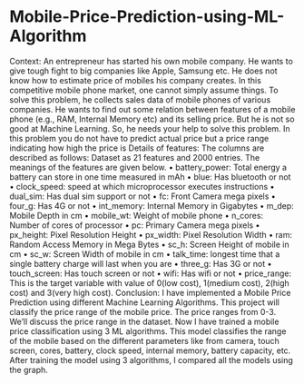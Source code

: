 # Mobile-Price-Prediction-using-ML-Algorithm
Context: An entrepreneur has started his own mobile company. He wants to give
tough fight to big companies like Apple, Samsung etc.
He does not know how to estimate price of mobiles his company creates. In this
competitive mobile phone market, one cannot simply assume things. To solve this
problem, he collects sales data of mobile phones of various companies.
He wants to find out some relation between features of a mobile phone (e.g., RAM,
Internal Memory etc) and its selling price. But he is not so good at Machine Learning.
So, he needs your help to solve this problem.
In this problem you do not have to predict actual price but a price range indicating
how high the price is
Details of features:
The columns are described as follows:
Dataset as 21 features and 2000 entries. The meanings of the features are given
below.
• battery_power: Total energy a battery can store in one time measured in mAh
• blue: Has bluetooth or not
• clock_speed: speed at which microprocessor executes instructions
• dual_sim: Has dual sim support or not
• fc: Front Camera mega pixels
• four_g: Has 4G or not
• int_memory: Internal Memory in Gigabytes
• m_dep: Mobile Depth in cm
• mobile_wt: Weight of mobile phone
• n_cores: Number of cores of processor
• pc: Primary Camera mega pixels
• px_height: Pixel Resolution Height
• px_width: Pixel Resolution Width
• ram: Random Access Memory in Mega Bytes
• sc_h: Screen Height of mobile in cm
• sc_w: Screen Width of mobile in cm
• talk_time: longest time that a single battery charge will last when you are
• three_g: Has 3G or not
• touch_screen: Has touch screen or not
• wifi: Has wifi or not
• price_range: This is the target variable with value of 0(low cost), 1(medium cost),
2(high cost) and 3(very high cost).
Conclusion:
I have implemented a Mobile Price Prediction using different Machine Learning Algorithms. This project will classify the price range of the mobile price. The price ranges from 0-3. We’ll discuss the price range in the dataset. Now I have trained a mobile price classification using 3 ML algorithms. This model classifies the range of the mobile based on the different parameters like from camera, touch screen, cores, battery, clock speed, internal memory, battery capacity, etc. After training the model using 3 algorithms, I compared all the models using the graph.  
